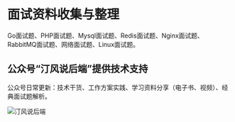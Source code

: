 # 面试资料收集与整理

Go面试题、PHP面试题、Mysql面试题、Redis面试题、Nginx面试题、RabbitMQ面试题、网络面试题、Linux面试题。

## 公众号“汀风说后端”提供技术支持

公众号日常更新：技术干货、工作方案实践、学习资料分享（电子书、视频）、经典面试题解析。

![汀风说后端](https://img.github.mailjob.net/logo/wechat.mp.tingfeng.jpg)